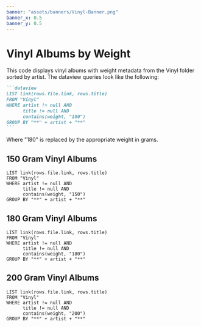 ```yaml
---
banner: "assets/banners/Vinyl-Banner.png"
banner_x: 0.5
banner_y: 0.5
---
```


# Vinyl Albums by Weight

This code displays vinyl albums with weight metadata from the Vinyl folder sorted by artist. The dataview queries look like the following:

````markdown
```dataview
LIST link(rows.file.link, rows.title)
FROM "Vinyl"
WHERE artist != null AND
      title != null AND
      contains(weight, "180")
GROUP BY "**" + artist + "**"
```
````

Where "180" is replaced by the appropriate weight in grams.

## 150 Gram Vinyl Albums

```dataview
LIST link(rows.file.link, rows.title)
FROM "Vinyl"
WHERE artist != null AND
      title != null AND
      contains(weight, "150")
GROUP BY "**" + artist + "**"
```

## 180 Gram Vinyl Albums

```dataview
LIST link(rows.file.link, rows.title)
FROM "Vinyl"
WHERE artist != null AND
      title != null AND
      contains(weight, "180")
GROUP BY "**" + artist + "**"
```

## 200 Gram Vinyl Albums

```dataview
LIST link(rows.file.link, rows.title)
FROM "Vinyl"
WHERE artist != null AND
      title != null AND
      contains(weight, "200")
GROUP BY "**" + artist + "**"
```

